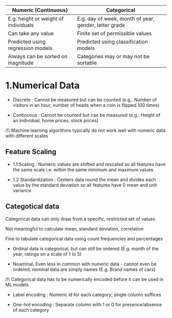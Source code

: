 
Numeric (Continuous) |  Categorical
----------------|--------------------
E.g. height or weight of individuals | E.g. day of week, month of year, gender, letter grade
Can take any value | Finite set of permissible values 
Predicted using regression  models | Predicted using classification models 
Always can be sorted on magnitude | Categories may or may not be sortable 

# 1.Numerical Data
- Discrete :
Cannot be measured but can be 
counted (e.g.: Number of visitors in an hour, number of heads 
when a coin is flipped 100 times)

- Continuous :
Cannot be counted but can be 
measured (e.g.:  Height of an individual, home prices, stock prices)

/!\ Machine learning algorithms 
typically do not work well 
with numeric data with 
different scales

## Feature Scaling
- 1.1 Scaling :
Numeric values are shifted and rescaled so all 
features have the same scale i.e. within the same 
minimum and maximum values

- 1.2 Standardization :
Centers data round the mean and divides each value by the 
standard deviation so all features have 0 mean and unit variance

## Categotical data
Categorical data can only draw from 
a specific, restricted set of values

Not meaningful to calculate mean, 
standard deviation, correlation

Fine to tabulate categorical data using 
count frequencies and percentages

- Ordinal data is categorical, but can 
still be ordered (E.g. month of the year, 
ratings on a scale of 1 to 5)

- Noaminal, Even less in common with numeric 
data - cannot even be ordered, nominal data are simply names (E.g. Brand names of cars)

/!\ Categorical data has to be 
numerically encoded before 
it can be used in ML models

- Label encoding : Numeric id for each category; 
single column suffices

- One-hot encoding : Separate column with 1 or 0 for presence/absence of each category